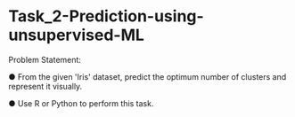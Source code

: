 # Task_2-Prediction-using-unsupervised-ML

Problem Statement:

● From the given 'Iris' dataset, predict the optimum number of clusters and represent it visually.

● Use R or Python to perform this task.
